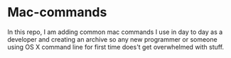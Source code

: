 # Mac-commands

In this repo, I am adding common mac commands I use in day to day as a developer and creating an archive so any new programmer or someone using OS X command line for first time does't get overwhelmed with stuff. 
